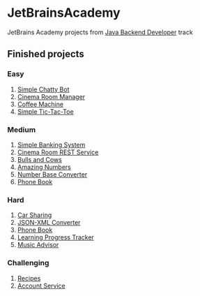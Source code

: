 # JetBrainsAcademy

JetBrains Academy projects from [Java Backend Developer](https://hyperskill.org/tracks/12) track

## Finished projects

### Easy

1) [Simple Chatty Bot](https://github.com/SmartOven/JetBrainsAcademy/tree/main/SimpleChattyBot)
2) [Cinema Room Manager](https://github.com/SmartOven/JetBrainsAcademy/tree/main/CinemaRoomManager)
3) [Coffee Machine](https://github.com/SmartOven/JetBrainsAcademy/tree/main/CoffeeMachine)
4) [Simple Tic-Tac-Toe](https://github.com/SmartOven/JetBrainsAcademy/tree/main/SimpleTicTacToe)

### Medium

1) [Simple Banking System](https://github.com/SmartOven/JetBrainsAcademy/tree/main/SimpleBankingSystem)
2) [Cinema Room REST Service](https://github.com/SmartOven/JetBrainsAcademy/tree/main/CinemaRoomRESTService)
3) [Bulls and Cows](https://github.com/SmartOven/JetBrainsAcademy/tree/main/BullsAndCows)
4) [Amazing Numbers](https://github.com/SmartOven/JetBrainsAcademy/tree/main/AmazingNumbers)
5) [Number Base Converter](https://github.com/SmartOven/JetBrainsAcademy/tree/main/NumberBaseConverter)
6) [Phone Book](https://github.com/SmartOven/JetBrainsAcademy/tree/main/PhoneBook)

### Hard
1) [Car Sharing](https://github.com/SmartOven/JetBrainsAcademy/tree/main/CarSharing)
2) [JSON-XML Converter](https://github.com/SmartOven/JetBrainsAcademy/tree/main/ConverterJSON-XML)
3) [Phone Book](https://github.com/SmartOven/JetBrainsAcademy/tree/main/PhoneBook)
4) [Learning Progress Tracker](https://github.com/SmartOven/JetBrainsAcademy/tree/main/LearningProgressTracker)
5) [Music Advisor](https://github.com/SmartOven/JetBrainsAcademy/tree/main/MusicAdvisor)

### Challenging
1) [Recipes](https://github.com/SmartOven/JetBrainsAcademy/tree/main/Recipes)
2) [Account Service](https://github.com/SmartOven/JetBrainsAcademy/tree/main/AccountService)
